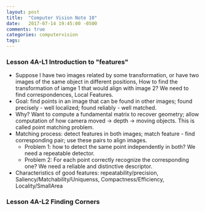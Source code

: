 ```yaml
---
layout: post
title:  "Computer Vision Note 10"
date:   2017-07-14 19:45:00 -0500
comments: true
categories: computervision
tags: 
---
```


### Lesson 4A-L1 Introduction to "features"
- Suppose I have two images related by some transformation, or have two images of the same object in different positions, How to find the transformation of iamge 1 that would align with image 2? We need to find correspondences, Local Features.
- Goal: find points in an image that can be found in other images; found precisely - well localized; found reliably - well matched.
- Why? Want to compute a fundamental matrix to recover geometry; allow computation of how camera moved -> depth -> moving objects. This is called point matching problem.
- Matching process: detect features in both images; match feature - find corresponding pair; use these pairs to align images.
	- Problem 1: how to detect the same point independently in both? We need a repeatable detector.
	- Problem 2: For each point correctly recognize the corresponding one? We need a reliable and distinctive descriptor.
- Characteristics of good features: repeatability/precision, Saliency/Matchability/Uniquenss, Compactness/Efficiency, Locality/SmallArea

### Lesson 4A-L2 Finding Corners
